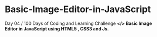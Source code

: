 # Basic-Image-Editor-in-JavaScript
Day 04 / 100 Days of Coding and Learning Challenge   <strong></> Basic Image Editor in JavaScript using HTML5 , CSS3  and Js.
